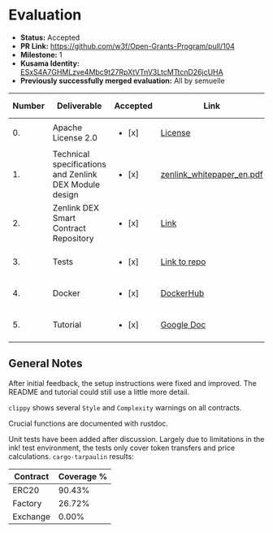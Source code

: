 # Evaluation

- **Status:** Accepted
- **PR Link:** https://github.com/w3f/Open-Grants-Program/pull/104
- **Milestone:** 1
- **Kusama Identity:** [ESxS4A7GHMLzve4Mbc9t27RpXtVTnV3LtcMTtcnD26jcUHA](https://polkascan.io/pre/kusama/account/ESxS4A7GHMLzve4Mbc9t27RpXtVTnV3LtcMTtcnD26jcUHA)
- **Previously successfully merged evaluation:** All by semuelle

| Number | Deliverable                                            | Accepted               | Link                                                                                                                                                                         | Evaluation Notes                      |
| ------ | ------------------------------------------------------ | ---------------------- | ---------------------------------------------------------------------------------------------------------------------------------------------------------------------------- | ------------------------------------- |
| 0.     | Apache License 2.0                                     | <ul><li>[x] </li></ul> | [License](https://github.com/zenlinkpro/zenlink-dex-contract/blob/main/LICENSE)                                                                                              | —                                     |
| 1.     | Technical specifications and Zenlink DEX Module design | <ul><li>[x] </li></ul> | [zenlink_whitepaper_en.pdf](https://github.com/zenlinkpro/whitepaper/blob/3af1af967dde202b0376ed84671de979da7693f5/en/zenlink_whitepaper_en.pdf)                             | v0.6, adds chapter on smart contracts |
| 2.     | Zenlink DEX Smart Contract Repository                  | <ul><li>[x] </li></ul> | [Link](https://github.com/zenlinkpro/zenlink-dex-contract/commit/4d0da281c8e2251d11c28bea349a50c534b34ebf)                                                                   |                                       |
| 3.     | Tests                                                  | <ul><li>[x] </li></ul> | [Link to repo](https://github.com/zenlinkpro/zenlink-dex-contract)                                                                                                           | see [General Notes](#general-notes)   |
| 4.     | Docker                                                 | <ul><li>[x] </li></ul> | [DockerHub](https://hub.docker.com/layers/zenlinkpro/dex/zenlink-canvas-node/images/sha256-daad0726a1db8b5f9ed792ae778623cbc10f283c638fbaa07af5acbb48b20584?context=explore) | —                                     |
| 5.     | Tutorial                                               | <ul><li>[x] </li></ul> | [Google Doc](https://docs.google.com/document/d/1zoXwg0VuMGlNnUAmz9TYubKX-B2dwJ54a5z4fSYss0E/edit?usp=sharing)                                                               | see [General Notes](#general-notes)   |

## General Notes

After initial feedback, the setup instructions were fixed and improved. The README and tutorial could still use a little more detail.

`clippy` shows several `Style` and `Complexity` warnings on all contracts.

Crucial functions are documented with rustdoc.

Unit tests have been added after discussion. Largely due to limitations in the ink! test environment, the tests only cover token transfers and price calculations. `cargo-tarpaulin` results:

| Contract | Coverage % |
| -------- | ---------- |
| ERC20    | 90.43%     |
| Factory  | 26.72%     |
| Exchange | 0.00%      |
